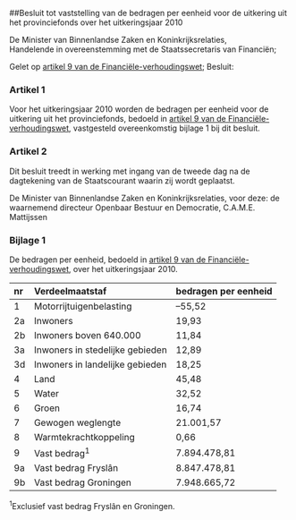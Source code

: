 <meta http-equiv='Content-Type' content='text/html; charset=utf-8' />

##Besluit tot vaststelling van de bedragen per eenheid voor de uitkering uit het provinciefonds over het uitkeringsjaar 2010

De Minister van Binnenlandse Zaken en Koninkrijksrelaties,  
Handelende in overeenstemming met de Staatssecretaris van Financiën;

Gelet op [artikel 9 van de Financiële-verhoudingswet](../../../../../../../../../../../wet/financiële-verhoudingswet/BWBR0008290/README.md);
Besluit:    

### Artikel  1  

Voor het uitkeringsjaar 2010 worden de bedragen per eenheid voor de uitkering uit het provinciefonds, bedoeld in [artikel 9 van de Financiële-verhoudingswet](../../../../../../../../../../../wet/financiële-verhoudingswet/BWBR0008290/README.md), vastgesteld overeenkomstig bijlage 1 bij dit besluit. 

### Artikel  2  

Dit besluit treedt in werking met ingang van de tweede dag na de dagtekening van de Staatscourant waarin zij wordt geplaatst. 

De 
Minister van Binnenlandse Zaken en Koninkrijksrelaties, voor deze: 
de waarnemend directeur Openbaar Bestuur en Democratie, 
C.A.M.E. Mattijssen    

### Bijlage  1  

De bedragen per eenheid, bedoeld in [artikel 9 van de Financiële-verhoudingswet](../../../../../../../../../../../wet/financiële-verhoudingswet/BWBR0008290/README.md), over het uitkeringsjaar 2010.  

| nr  | Verdeelmaatstaf  | bedragen per eenheid  |
|:---|:---|:---|
| 1  | Motorrijtuigenbelasting  | –55,52  |
| 2a  | Inwoners  | 19,93  |
| 2b  | Inwoners boven 640.000  | 11,84  |
| 3a  | Inwoners in stedelijke gebieden  | 12,89  |
| 3d  | Inwoners in landelijke gebieden  | 18,25  |
| 4  | Land  | 45,48  |
| 5  | Water  | 32,52  |
| 6  | Groen  | 16,74  |
| 7  | Gewogen weglengte  | 21.001,57  |
| 8  | Warmtekrachtkoppeling  | 0,66  |
| 9  | Vast bedrag<sup>1</sup>   | 7.894.478,81  |
| 9a  | Vast bedrag Fryslân  | 8.847.478,81  |
| 9b  | Vast bedrag Groningen  | 7.948.665,72  |

<sup>1</sup>Exclusief vast bedrag Fryslân en Groningen.
